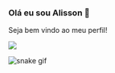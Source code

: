 ### Olá eu sou Alisson 🤙 
Seja bem vindo ao meu perfil!

<div>
<a href= "https://www.linkedin.com/in/alisson-santana-parra-b39709128/"taget="_blank"><img src="https://img.shields.io/badge/LinkedIn-0077B5?style=for-the-badge&logo=linkedin&logoColor=white" taget="_blank"><a/>
<div/>

![snake gif](https://github.com/SEU_USUARIO/SEU_REPOSITORIO/blob/output/github-contribution-grid-snake.svg)

